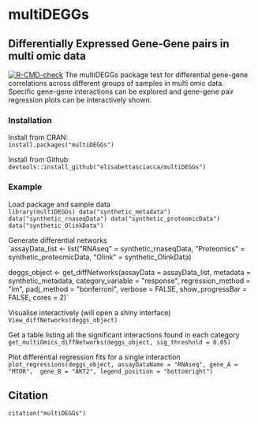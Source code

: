 # multiDEGGs
## Differentially Expressed Gene-Gene pairs in multi omic data
[![R-CMD-check](https://github.com/elisabettasciacca/multiDEGGs/actions/workflows/R-CMD-check.yaml/badge.svg)](https://github.com/elisabettasciacca/multiDEGGs/actions/workflows/R-CMD-check.yaml)
The multiDEGGs package test for differential gene-gene correlations across different groups of samples in multi omic data.  
Specific gene-gene interactions can be explored and gene-gene pair regression plots can be interactively shown.   

### Installation 
Install from CRAN:    
`install.packages("multiDEGGs")`
  
Install from Github:  
`devtools::install_github("elisabettasciacca/multiDEGGs")`

### Example  
Load package and sample data   
`library(multiDEGGs)
data("synthetic_metadata")
data("synthetic_rnaseqData")
data("synthetic_proteomicData")
data("synthetic_OlinkData")`  

Generate differential networks   
`assayData_list <- list("RNAseq" = synthetic_rnaseqData,
                       "Proteomics" = synthetic_proteomicData,
                       "Olink" = synthetic_OlinkData)

deggs_object <- get_diffNetworks(assayData = assayData_list,
                                 metadata = synthetic_metadata,
                                 category_variable = "response",
                                 regression_method = "lm",
                                 padj_method = "bonferroni",
                                 verbose = FALSE,
                                 show_progressBar = FALSE,
                                 cores = 2)` 
  
Visualise interactively (will open a shiny interface)   
`View_diffNetworks(deggs_object)`  
  
Get a table listing all the significant interactions found in each category  
`get_multiOmics_diffNetworks(deggs_object, sig_threshold = 0.05)`  
   
Plot differential regression fits for a single interaction  
`plot_regressions(deggs_object,
                 assayDataName = "RNAseq",
                 gene_A = "MTOR", 
                 gene_B = "AKT2",
                 legend_position = "bottomright")`
                  
## Citation
```{r}
citation("multiDEGGs")
```